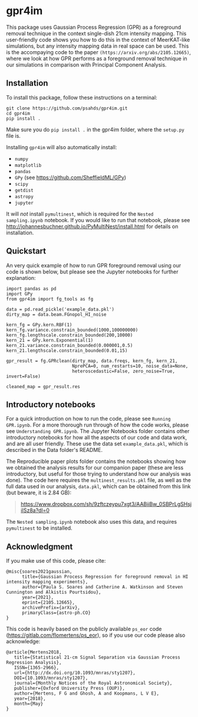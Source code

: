 # gpr4im

This package uses Gaussian Process Regression (GPR) as a foreground removal technique in the context single-dish 21cm intensity mapping. This user-friendly code shows you how to do this in the context of MeerKAT-like simulations, but any intensity mapping data in real space can be used. This is the accompaying code to the paper `(https://arxiv.org/abs/2105.12665)`, where we look at how GPR performs as a foreground removal technique in our simulations in comparison with Principal Component Analysis.

## Installation

To install this package, follow these instructions on a terminal:

```
git clone https://github.com/psahds/gpr4im.git
cd gpr4im
pip install .
```

Make sure you do `pip install .` in the gpr4im folder, where the `setup.py` file is.

Installing `gpr4im` will also automatically install:

- `numpy`
- `matplotlib`
- `pandas`
- `GPy` (see https://github.com/SheffieldML/GPy)
- `scipy`
- `getdist`
- `astropy`
- `jupyter`

It will *not* install `pymultinest`, which is required for the `Nested sampling.ipynb` notebook. If you would like to run that notebook, please see http://johannesbuchner.github.io/PyMultiNest/install.html for details on installation.

## Quickstart

An very quick example of how to run GPR foreground removal using our code is shown below, but please see the Jupyter notebooks for further explanation:

```
import pandas as pd
import GPy
from gpr4im import fg_tools as fg

data = pd.read_pickle('example_data.pkl')
dirty_map = data.beam.FGnopol_HI_noise

kern_fg = GPy.kern.RBF(1)
kern_fg.variance.constrain_bounded(1000,100000000)
kern_fg.lengthscale.constrain_bounded(200,10000)
kern_21 = GPy.kern.Exponential(1)
kern_21.variance.constrain_bounded(0.000001,0.5)
kern_21.lengthscale.constrain_bounded(0.01,15)

gpr_result = fg.GPRclean(dirty_map, data.freqs, kern_fg, kern_21, 
                         NprePCA=0, num_restarts=10, noise_data=None, 
                         heteroscedastic=False, zero_noise=True, invert=False)

cleaned_map = gpr_result.res
```

## Introductory notebooks

For a quick introduction on how to run the code, please see `Running GPR.ipynb`. For a more thorough run through of how the code works, please see `Understanding GPR.ipynb`. The Jupyter Notebooks folder contains other introductory notebooks for how all the aspects of our code and data work, and are all user friendly. These use the data set `example_data.pkl`, which is described in the Data folder's README.

The Reproducible paper plots folder contains the notebooks showing how we obtained the analysis results for our companion paper (these are less introductory, but useful for those trying to understand how our analysis was done). The code here requires the `multinest_results.pkl` file, as well as the full data used in our analysis, `data.pkl`, which can be obtained from this link (but beware, it is 2.84 GB):

> https://www.dropbox.com/sh/9zftczeypu7xgt3/AABiiBw_0SBPrLgSHsjiISz8a?dl=0

The `Nested sampling.ipynb` notebook also uses this data, and requires `pymultinest` to be installed.

## Acknowledgment

If you make use of this code, please cite:

```
@misc{soares2021gaussian,
      title={Gaussian Process Regression for foreground removal in HI intensity mapping experiments}, 
      author={Paula S. Soares and Catherine A. Watkinson and Steven Cunnington and Alkistis Pourtsidou},
      year={2021},
      eprint={2105.12665},
      archivePrefix={arXiv},
      primaryClass={astro-ph.CO}
}
```

This code is heavily based on the publicly available `ps_eor` code (https://gitlab.com/flomertens/ps_eor), so if you use our code please also acknowledge:

```
@article{Mertens2018,
   title={Statistical 21-cm Signal Separation via Gaussian Process Regression Analysis},
   ISSN={1365-2966},
   url={http://dx.doi.org/10.1093/mnras/sty1207},
   DOI={10.1093/mnras/sty1207},
   journal={Monthly Notices of the Royal Astronomical Society},
   publisher={Oxford University Press (OUP)},
   author={Mertens, F G and Ghosh, A and Koopmans, L V E},
   year={2018},
   month={May}
}
```
